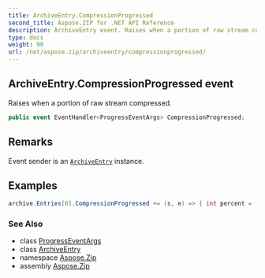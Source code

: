 ```yaml
---
title: ArchiveEntry.CompressionProgressed
second_title: Aspose.ZIP for .NET API Reference
description: ArchiveEntry event. Raises when a portion of raw stream compressed
type: docs
weight: 90
url: /net/aspose.zip/archiveentry/compressionprogressed/
---
```

## ArchiveEntry.CompressionProgressed event

Raises when a portion of raw stream compressed.

```csharp
public event EventHandler<ProgressEventArgs> CompressionProgressed;
```

## Remarks

Event sender is an [`ArchiveEntry`](../) instance.

## Examples

```csharp
archive.Entries[0].CompressionProgressed += (s, e) => { int percent = (int)((100 * (long)e.ProceededBytes) / entrySourceStream.Length); };
```

### See Also

* class [ProgressEventArgs](../../progresseventargs/)
* class [ArchiveEntry](../)
* namespace [Aspose.Zip](../../archiveentry/)
* assembly [Aspose.Zip](../../../)


